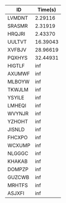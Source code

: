 |ID|Time(s)|
|-|-|
|LVMDNT|2.29116|
|SRASMR|2.31919|
|HRQJRI|2.43370|
|UULTVT|16.39043|
|XVFBJV|28.96619|
|PQXHYS|32.44931|
|HIGTLF|inf|
|AXUMWF|inf|
|MLBOYW|inf|
|TKWJLM|inf|
|YSYILE|inf|
|LMHEQI|inf|
|WVYNJR|inf|
|YZHOHT|inf|
|JISNLD|inf|
|FHCXPO|inf|
|WCXUMP|inf|
|NLGGGC|inf|
|KHAKAB|inf|
|DOMPZP|inf|
|GUZCWB|inf|
|MRHTFS|inf|
|ASJXFI|inf|
